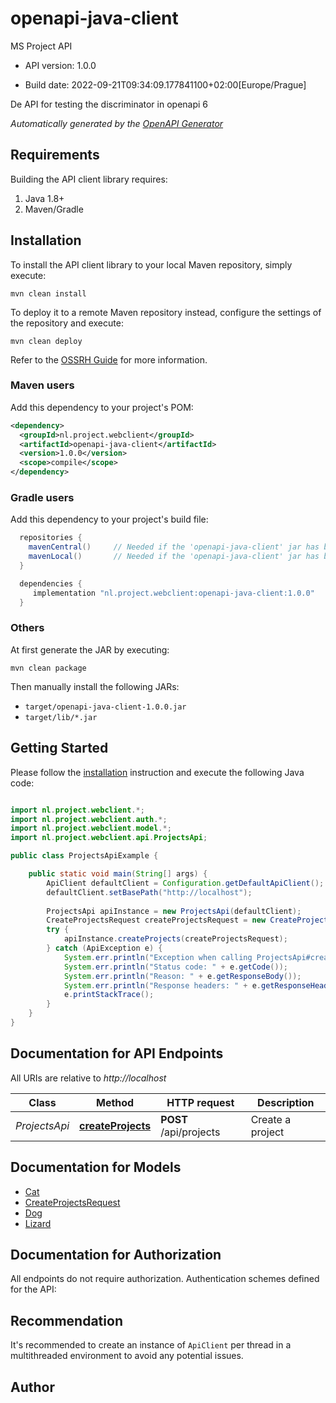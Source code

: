 # openapi-java-client

MS Project API

- API version: 1.0.0

- Build date: 2022-09-21T09:34:09.177841100+02:00[Europe/Prague]

De API for testing the discriminator in openapi 6


*Automatically generated by the [OpenAPI Generator](https://openapi-generator.tech)*

## Requirements

Building the API client library requires:

1. Java 1.8+
2. Maven/Gradle

## Installation

To install the API client library to your local Maven repository, simply execute:

```shell
mvn clean install
```

To deploy it to a remote Maven repository instead, configure the settings of the repository and execute:

```shell
mvn clean deploy
```

Refer to the [OSSRH Guide](http://central.sonatype.org/pages/ossrh-guide.html) for more information.

### Maven users

Add this dependency to your project's POM:

```xml
<dependency>
  <groupId>nl.project.webclient</groupId>
  <artifactId>openapi-java-client</artifactId>
  <version>1.0.0</version>
  <scope>compile</scope>
</dependency>
```

### Gradle users

Add this dependency to your project's build file:

```groovy
  repositories {
    mavenCentral()     // Needed if the 'openapi-java-client' jar has been published to maven central.
    mavenLocal()       // Needed if the 'openapi-java-client' jar has been published to the local maven repo.
  }

  dependencies {
     implementation "nl.project.webclient:openapi-java-client:1.0.0"
  }
```

### Others

At first generate the JAR by executing:

```shell
mvn clean package
```

Then manually install the following JARs:

- `target/openapi-java-client-1.0.0.jar`
- `target/lib/*.jar`

## Getting Started

Please follow the [installation](#installation) instruction and execute the following Java code:

```java

import nl.project.webclient.*;
import nl.project.webclient.auth.*;
import nl.project.webclient.model.*;
import nl.project.webclient.api.ProjectsApi;

public class ProjectsApiExample {

    public static void main(String[] args) {
        ApiClient defaultClient = Configuration.getDefaultApiClient();
        defaultClient.setBasePath("http://localhost");
        
        ProjectsApi apiInstance = new ProjectsApi(defaultClient);
        CreateProjectsRequest createProjectsRequest = new CreateProjectsRequest(); // CreateProjectsRequest | 
        try {
            apiInstance.createProjects(createProjectsRequest);
        } catch (ApiException e) {
            System.err.println("Exception when calling ProjectsApi#createProjects");
            System.err.println("Status code: " + e.getCode());
            System.err.println("Reason: " + e.getResponseBody());
            System.err.println("Response headers: " + e.getResponseHeaders());
            e.printStackTrace();
        }
    }
}

```

## Documentation for API Endpoints

All URIs are relative to *http://localhost*

Class | Method | HTTP request | Description
------------ | ------------- | ------------- | -------------
*ProjectsApi* | [**createProjects**](docs/ProjectsApi.md#createProjects) | **POST** /api/projects | Create a project


## Documentation for Models

 - [Cat](docs/Cat.md)
 - [CreateProjectsRequest](docs/CreateProjectsRequest.md)
 - [Dog](docs/Dog.md)
 - [Lizard](docs/Lizard.md)


## Documentation for Authorization

All endpoints do not require authorization.
Authentication schemes defined for the API:

## Recommendation

It's recommended to create an instance of `ApiClient` per thread in a multithreaded environment to avoid any potential issues.

## Author



